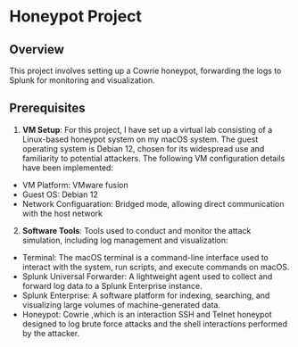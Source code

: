 # Honeypot Project

## Overview
This project involves setting up a Cowrie honeypot, forwarding the logs to Splunk for monitoring and visualization.

## Prerequisites
1) **VM Setup**: For this project, I have set up a virtual lab consisting of a Linux-based honeypot system on my macOS system. The guest operating system is Debian 12, chosen for its widespread use and familiarity to potential attackers. The following VM configuration details have been implemented:

-	VM Platform: VMware fusion
-	Guest OS: Debian 12
-	Network Configuaration: Bridged mode, allowing direct communication with the host network

2) **Software Tools**: Tools used to conduct and monitor the attack simulation, including log management and visualization:

- Terminal: The macOS terminal is a command-line interface used to interact with the system, run scripts, and execute commands on macOS.
- Splunk Universal Forwarder: A lightweight agent used to collect and forward log data to a Splunk Enterprise instance.
- Splunk Enterprise: A software platform for indexing, searching, and visualizing large volumes of machine-generated data.
- Honeypot: Cowrie ,which is an interaction SSH and Telnet honeypot designed to log brute force attacks and the shell interactions performed by the attacker. 

